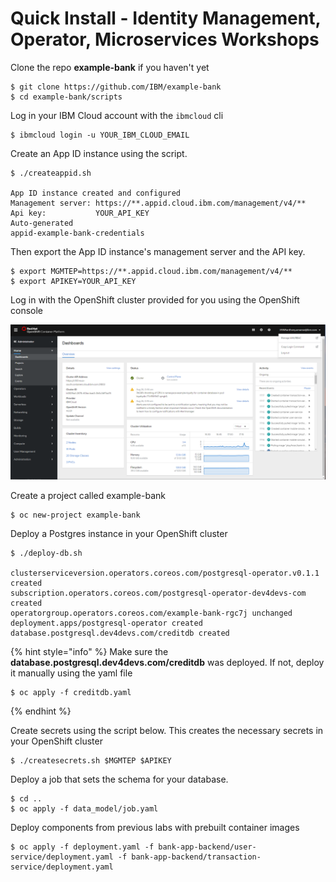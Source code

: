 # Quick Install - Identity Management, Operator, Microservices Workshops

Clone the repo **example-bank** if you haven't yet

```text
$ git clone https://github.com/IBM/example-bank
$ cd example-bank/scripts
```

Log in your IBM Cloud account with the `ibmcloud` cli

```text
$ ibmcloud login -u YOUR_IBM_CLOUD_EMAIL
```

Create an App ID instance using the script.

```text
$ ./createappid.sh

App ID instance created and configured
Management server: https://**.appid.cloud.ibm.com/management/v4/**
Api key:           YOUR_API_KEY
Auto-generated
appid-example-bank-credentials
```

Then export the App ID instance's management server and the API key.

```text
$ export MGMTEP=https://**.appid.cloud.ibm.com/management/v4/**
$ export APIKEY=YOUR_API_KEY
```

Log in with the OpenShift cluster provided for you using the OpenShift console

![OpenShift Console](../../.gitbook/generic/image%20%283%29.png)

Create a project called example-bank

```text
$ oc new-project example-bank
```

Deploy a Postgres instance in your OpenShift cluster

```text
$ ./deploy-db.sh

clusterserviceversion.operators.coreos.com/postgresql-operator.v0.1.1 created
subscription.operators.coreos.com/postgresql-operator-dev4devs-com created
operatorgroup.operators.coreos.com/example-bank-rgc7j unchanged
deployment.apps/postgresql-operator created
database.postgresql.dev4devs.com/creditdb created
```

{% hint style="info" %}
Make sure the **database.postgresql.dev4devs.com/creditdb** was deployed. If not, deploy it manually using the yaml file

```text
$ oc apply -f creditdb.yaml
```
{% endhint %}

Create secrets using the script below. This creates the necessary secrets in your OpenShift cluster

```text
$ ./createsecrets.sh $MGMTEP $APIKEY
```

Deploy a job that sets the schema for your database.

```text
$ cd ..
$ oc apply -f data_model/job.yaml
```

Deploy components from previous labs with prebuilt container images

```text
$ oc apply -f deployment.yaml -f bank-app-backend/user-service/deployment.yaml -f bank-app-backend/transaction-service/deployment.yaml
```



